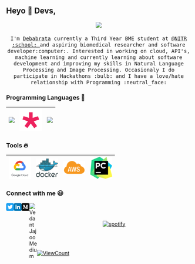 ## Heyo :wave: Devs, 

<p align="center">
  <img src="https://raw.githubusercontent.com/coderjojo/coderjojo/master/img/github.gif" width=100>
  <br><br>
  <samp>
    I'm <a href="https://www.linkedin.com/in/debanitr/">Debabrata</a> currently a Third Year BME student at <a href="https://www.nitrkl.ac.in/">@NITR :school: </a> and aspiring biomedical researcher and software developer:computer:. Interested in working on cloud, API's, machine learning and currently learning about software development and improving my skills in Natural Language Processing and Image Processing. Occasionaly I do participate in Hackathons :bulb: and I have a love/hate relationship with Programming :neutral_face:
  </samp>
</p>

### Programming Languages  :rocket:
|<img src="https://raw.githubusercontent.com/coderjojo/coderjojo/master/img/cpp.png" width=60> | <img src="https://github.com/Debanitrkl/Debanitrkl/blob/master/imggit/p5.png" width=60> | <img src="https://raw.githubusercontent.com/coderjojo/coderjojo/master/img/python.svg" width=60> |
|:---:|:---:|:---:|


### Tools :fire:
|<img src="https://github.com/Debanitrkl/Debanitrkl/blob/master/imggit/gcp.png" width=60> | <img src="https://github.com/Debanitrkl/Debanitrkl/blob/master/imggit/dockernew.svg" width=60> | <img src="https://github.com/Debanitrkl/Debanitrkl/blob/master/imggit/aws.png" width=60> | <img src="https://github.com/Debanitrkl/Debanitrkl/blob/master/imggit/PyCharm_Logo.svg" width=60> |
|:---:|:---:|:---:| :---:|

### Connect with me :smiley:
<a href="https://twitter.com/debaelopedev">
  <img align="left" alt="Vedant Jajoo Twitter" width="21px" src="https://raw.githubusercontent.com/edent/SuperTinyIcons/099dc12b59179d07d534069bc8551718f786d91a/images/svg/twitter.svg" />
</a>

<a href="https://www.linkedin.com/in/debanitr/">
  <img align="left" alt="Vedant Jajoo Linkdin" width="21px" src="https://raw.githubusercontent.com/edent/SuperTinyIcons/099dc12b59179d07d534069bc8551718f786d91a/images/svg/linkedin.svg" />
</a>
<a href="https://medium.com/@deba.chandan1234">
  <img align="left" alt="Vedant Jajoo Medium" width="21px" src="https://raw.githubusercontent.com/edent/SuperTinyIcons/099dc12b59179d07d534069bc8551718f786d91a/images/svg/medium.svg" />
</a>
<a href="https://www.quora.com/profile/Debabrata-Panigrahi-1">
  <img align="left" alt="Vedant Jajoo Medium" width="21px" src="https://raw.githubusercontent.com/FortAwesome/Font-Awesome/1147d199a35293b391152ee85e2d30988439157f/svgs/brands/quora.svg" />
</a><br/><br/>
<p align="center">
<a target="_blank" href="https://github.com/kittinan/spotify-github-profile"><img alt="spotify" width = "235px"
src="https://spotify-github-profile.vercel.app/api/view?uid=316zg2ewxzwg6ot5qad7cuwq7i6i&cover_image=false" />
                         
                         
</p>
<br/><br/>



<!--  ![visitors](https://visitor-badge.glitch.me/badge?page_id=Debanitrkl/Debanitrkl) -->

![ViewCount](https://views.whatilearened.today/views/github/Debanitrkl/views.svg)

